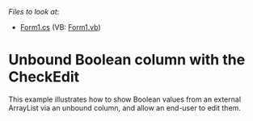 <!-- default file list -->
*Files to look at*:

* [Form1.cs](./CS/Form1.cs) (VB: [Form1.vb](./VB/Form1.vb))
<!-- default file list end -->
# Unbound Boolean column with the CheckEdit


<p>This example illustrates how to show Boolean values from an external ArrayList via an unbound column, and allow an end-user to edit them.</p>

<br/>


